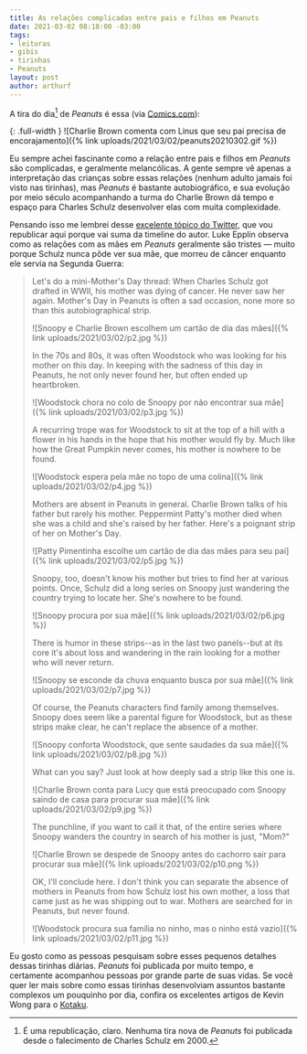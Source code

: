 ```yaml
---
title: As relações complicadas entre pais e filhos em Peanuts
date: 2021-03-02 08:18:00 -03:00
tags:
- leituras
- gibis
- tirinhas
- Peanuts
layout: post
author: arthurf
---
```


A tira do dia[^1] de *Peanuts* é essa (via [Comics.com](https://www.gocomics.com/peanuts/2021/03/02)):

{: .full-width }
![Charlie Brown comenta com Linus que seu pai precisa de encorajamento]({% link uploads/2021/03/02/peanuts20210302.gif %})

Eu sempre achei fascinante como a relação entre pais e filhos em *Peanuts* são complicadas, e geralmente melancólicas. A gente sempre vê apenas a interpretação das crianças sobre essas relações (nenhum adulto jamais foi visto nas tirinhas), mas *Peanuts* é bastante autobiográfico, e sua evolução por meio século acompanhando a turma do Charlie Brown dá tempo e espaço para Charles Schulz desenvolver elas com muita complexidade.

Pensando isso me lembrei desse [excelente tópico do Twitter](https://twitter.com/LukeEpplin/status/1127590120129990657), que vou republicar aqui porque vai suma da timeline do autor. Luke Epplin observa como as relações com as mães em *Peanuts* geralmente são tristes — muito porque Schulz nunca pôde ver sua mãe, que morreu de câncer enquanto ele servia na Segunda Guerra:

> Let's do a mini-Mother's Day thread: When Charles Schulz got drafted in WWII, his mother was dying of cancer. He never saw her again. Mother's Day in Peanuts is often a sad occasion, none more so than this autobiographical strip.
>
> ![Snoopy e Charlie Brown escolhem um cartão de dia das mães]({% link uploads/2021/03/02/p2.jpg %})
>
> In the 70s and 80s, it was often Woodstock who was looking for his mother on this day. In keeping with the sadness of this day in Peanuts, he not only never found her, but often ended up heartbroken.
>
> ![Woodstock chora no colo de Snoopy por não encontrar sua mãe]({% link uploads/2021/03/02/p3.jpg %})
>
> A recurring trope was for Woodstock to sit at the top of a hill with a flower in his hands in the hope that his mother would fly by. Much like how the Great Pumpkin never comes, his mother is nowhere to be found.
>
> ![Woodstock espera pela mãe no topo de uma colina]({% link uploads/2021/03/02/p4.jpg %})
>
> Mothers are absent in Peanuts in general. Charlie Brown talks of his father but rarely his mother. Peppermint Patty's mother died when she was a child and she's raised by her father. Here's a poignant strip of her on Mother's Day.
>
> ![Patty Pimentinha escolhe um cartão de dia das mães para seu pai]({% link uploads/2021/03/02/p5.jpg %})
>
> Snoopy, too, doesn't know his mother but tries to find her at various points. Once, Schulz did a long series on Snoopy just wandering the country trying to locate her. She's nowhere to be found.
>
> ![Snoopy procura por sua mãe]({% link uploads/2021/03/02/p6.jpg %})
>
>  There is humor in these strips--as in the last two panels--but at its core it's about loss and wandering in the rain looking for a mother who will never return.
>
> ![Snoopy se esconde da chuva enquanto busca por sua mãe]({% link uploads/2021/03/02/p7.jpg %})
>
> Of course, the Peanuts characters find family among themselves. Snoopy does seem like a parental figure for Woodstock, but as these strips make clear, he can't replace the absence of a mother.
>
> ![Snoopy conforta Woodstock, que sente saudades da sua mãe]({% link uploads/2021/03/02/p8.jpg %})
>
> What can you say? Just look at how deeply sad a strip like this one is.
>
> ![Charlie Brown conta para Lucy que está preocupado com Snoopy saindo de casa para procurar sua mãe]({% link uploads/2021/03/02/p9.jpg %})
>
> The punchline, if you want to call it that, of the entire series where Snoopy wanders the country in search of his mother is just, "Mom?"
>
> ![Charlie Brown se despede de Snoopy antes do cachorro sair para procurar sua mãe]({% link uploads/2021/03/02/p10.png %})
>
> OK, I'll conclude here. I don't think you can separate the absence of mothers in Peanuts from how Schulz lost his own mother, a loss that came just as he was shipping out to war. Mothers are searched for in Peanuts, but never found.
>
> ![Woodstock procura sua família no ninho, mas o ninho está vazio]({% link uploads/2021/03/02/p11.jpg %})

Eu gosto como as pessoas pesquisam sobre esses pequenos detalhes dessas tirinhas diárias. *Peanuts* foi publicada por muito tempo, e certamente acompanhou pessoas por grande parte de suas vidas. Se você quer ler mais sobre como essas tirinhas desenvolviam assuntos bastante complexos um pouquinho por dia, confira os excelentes artigos de Kevin Wong para o [Kotaku](https://kotaku.com/tag/peanuts).

[^1]: É uma republicação, claro. Nenhuma tira nova de *Peanuts* foi publicada desde o falecimento de Charles Schulz em 2000.
